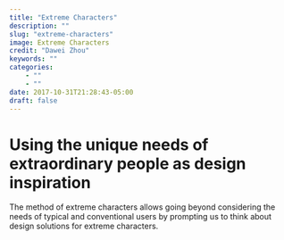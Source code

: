 ```yaml
---
title: "Extreme Characters"
description: ""
slug: "extreme-characters"
image: Extreme Characters
credit: "Dawei Zhou"
keywords: ""
categories:
    - ""
    - ""
date: 2017-10-31T21:28:43-05:00
draft: false
---
```

# Using the unique needs of extraordinary people as design inspiration

The method of extreme characters allows going beyond considering the needs of typical and conventional users by prompting us to think about design solutions for extreme characters.
